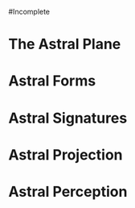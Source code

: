 #Incomplete 
# The Astral Plane
# Astral Forms
# Astral Signatures
# Astral Projection
# Astral Perception